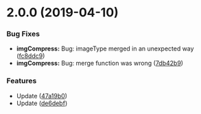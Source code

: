 # 2.0.0 (2019-04-10)


### Bug Fixes

* **imgCompress:** Bug: imageType merged in an unexpected way ([fc8ddc9](https://github.com/livelybone/img-about/commit/fc8ddc9))
* **imgCompress:** Bug: merge function was wrong ([7db42b9](https://github.com/livelybone/img-about/commit/7db42b9))


### Features

* Update ([47a19b0](https://github.com/livelybone/img-about/commit/47a19b0))
* Update ([de6debf](https://github.com/livelybone/img-about/commit/de6debf))



